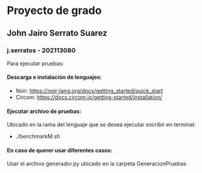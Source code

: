 # Proyecto de grado
## John Jairo Serrato Suarez
### j.serratos - 202113080

Para ejecutar pruebas:
#### Descarga e instalación de lenguajes:
- Noir:
  https://noir-lang.org/docs/getting_started/quick_start
- Circom:
  https://docs.circom.io/getting-started/installation/

#### Ejecutar archivo de pruebas:
Ubicado en la rama del lenguaje que se desea ejecutar escribir en terminal:
- ./benchmarkM.sh

#### En caso de querer usar diferentes casos:
Usar el archivo generador.py ubicado en la carpeta GeneracionPruebas
